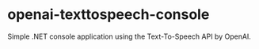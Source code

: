 # openai-texttospeech-console
Simple .NET console application using the Text-To-Speech API by OpenAI.
